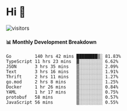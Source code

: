 # Hi 👋
 
![visitors](https://visitor-badge.glitch.me/badge?page_id=sorcererxw.sorcererx)

#### 📊 Monthly Development Breakdown

<!--START_SECTION:waka-->
```text
Go         140 hrs 42 mins ████████▒░ 81.83%
TypeScript 11 hrs 23 mins  ▓░░░░░░░░░ 6.62%
JSON       3 hrs 35 mins   ▒░░░░░░░░░ 2.09%
Text       3 hrs 16 mins   ▒░░░░░░░░░ 1.91%
Thrift     2 hrs 11 mins   ▒░░░░░░░░░ 1.27%
go.mod     2 hrs 8 mins    ▒░░░░░░░░░ 1.25%
Docker     1 hr 26 mins    ▒░░░░░░░░░ 0.84%
YAML       1 hr 17 mins    ▒░░░░░░░░░ 0.75%
protobuf   58 mins         ▒░░░░░░░░░ 0.57%
JavaScript 56 mins         ▒░░░░░░░░░ 0.55%
```
<!--END_SECTION:waka-->
